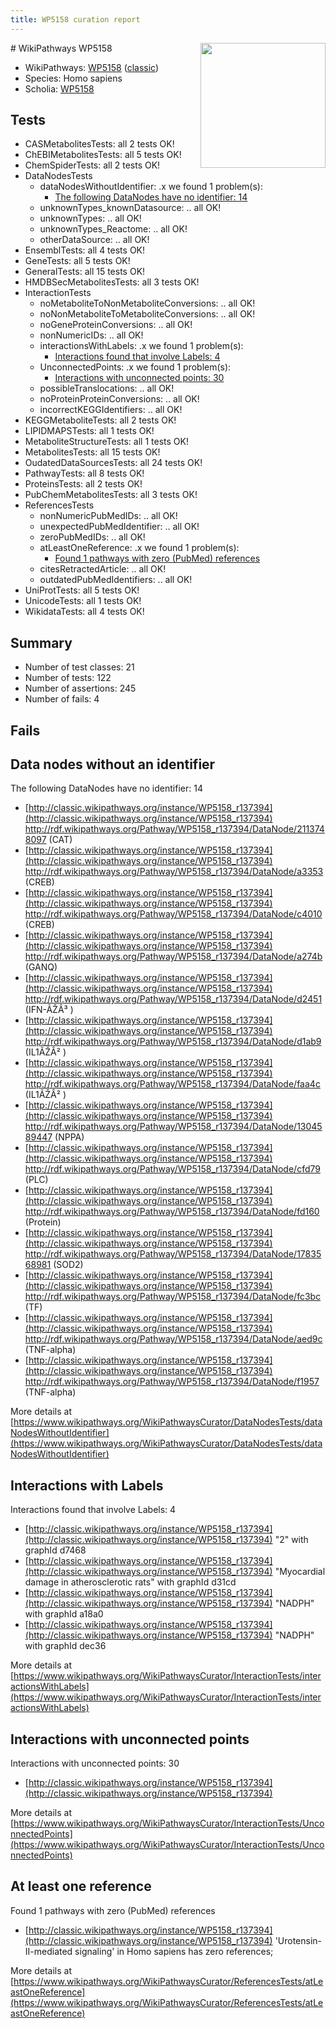 ```yaml
---
title: WP5158 curation report
---
```


<img style="float: right; width: 200px" src="https://upload.wikimedia.org/wikipedia/commons/thumb/8/83/Wplogo_with_text_500.png/640px-Wplogo_with_text_500.png" />
# WikiPathways WP5158

* WikiPathways: [WP5158](https://wikipathways.org/pathways/WP5158) ([classic](https://classic.wikipathways.org/instance/WP5158))
* Species: Homo sapiens
* Scholia: [WP5158](https://scholia.toolforge.org/wikipathways/WP5158)
## Tests
* CASMetabolitesTests: all 2 tests OK!
* ChEBIMetabolitesTests: all 5 tests OK!
* ChemSpiderTests: all 2 tests OK!
* DataNodesTests
    * dataNodesWithoutIdentifier: .x we found 1 problem(s):
        * [The following DataNodes have no identifier: 14](#8792c494)
    * unknownTypes_knownDatasource: .. all OK!
    * unknownTypes: .. all OK!
    * unknownTypes_Reactome: .. all OK!
    * otherDataSource: .. all OK!
* EnsemblTests: all 4 tests OK!
* GeneTests: all 5 tests OK!
* GeneralTests: all 15 tests OK!
* HMDBSecMetabolitesTests: all 3 tests OK!
* InteractionTests
    * noMetaboliteToNonMetaboliteConversions: .. all OK!
    * noNonMetaboliteToMetaboliteConversions: .. all OK!
    * noGeneProteinConversions: .. all OK!
    * nonNumericIDs: .. all OK!
    * interactionsWithLabels: .x we found 1 problem(s):
        * [Interactions found that involve Labels: 4](#630d267b)
    * UnconnectedPoints: .x we found 1 problem(s):
        * [Interactions with unconnected points: 30](#7f1d40b5)
    * possibleTranslocations: .. all OK!
    * noProteinProteinConversions: .. all OK!
    * incorrectKEGGIdentifiers: .. all OK!
* KEGGMetaboliteTests: all 2 tests OK!
* LIPIDMAPSTests: all 1 tests OK!
* MetaboliteStructureTests: all 1 tests OK!
* MetabolitesTests: all 15 tests OK!
* OudatedDataSourcesTests: all 24 tests OK!
* PathwayTests: all 8 tests OK!
* ProteinsTests: all 2 tests OK!
* PubChemMetabolitesTests: all 3 tests OK!
* ReferencesTests
    * nonNumericPubMedIDs: .. all OK!
    * unexpectedPubMedIdentifier: .. all OK!
    * zeroPubMedIDs: .. all OK!
    * atLeastOneReference: .x we found 1 problem(s):
        * [Found 1 pathways with zero (PubMed) references](#d0a459f0)
    * citesRetractedArticle: .. all OK!
    * outdatedPubMedIdentifiers: .. all OK!
* UniProtTests: all 5 tests OK!
* UnicodeTests: all 1 tests OK!
* WikidataTests: all 4 tests OK!


## Summary

* Number of test classes: 21
* Number of tests: 122
* Number of assertions: 245
* Number of fails: 4

## Fails

<a name="8792c494" />

## Data nodes without an identifier

The following DataNodes have no identifier: 14

* [http://classic.wikipathways.org/instance/WP5158_r137394](http://classic.wikipathways.org/instance/WP5158_r137394) http://rdf.wikipathways.org/Pathway/WP5158_r137394/DataNode/2113748097 (CAT)
* [http://classic.wikipathways.org/instance/WP5158_r137394](http://classic.wikipathways.org/instance/WP5158_r137394) http://rdf.wikipathways.org/Pathway/WP5158_r137394/DataNode/a3353 (CREB)
* [http://classic.wikipathways.org/instance/WP5158_r137394](http://classic.wikipathways.org/instance/WP5158_r137394) http://rdf.wikipathways.org/Pathway/WP5158_r137394/DataNode/c4010 (CREB)
* [http://classic.wikipathways.org/instance/WP5158_r137394](http://classic.wikipathways.org/instance/WP5158_r137394) http://rdf.wikipathways.org/Pathway/WP5158_r137394/DataNode/a274b (GANQ)
* [http://classic.wikipathways.org/instance/WP5158_r137394](http://classic.wikipathways.org/instance/WP5158_r137394) http://rdf.wikipathways.org/Pathway/WP5158_r137394/DataNode/d2451 (IFN-ÃŽÂ³ )
* [http://classic.wikipathways.org/instance/WP5158_r137394](http://classic.wikipathways.org/instance/WP5158_r137394) http://rdf.wikipathways.org/Pathway/WP5158_r137394/DataNode/d1ab9 (IL1ÃŽÂ² )
* [http://classic.wikipathways.org/instance/WP5158_r137394](http://classic.wikipathways.org/instance/WP5158_r137394) http://rdf.wikipathways.org/Pathway/WP5158_r137394/DataNode/faa4c (IL1ÃŽÂ² )
* [http://classic.wikipathways.org/instance/WP5158_r137394](http://classic.wikipathways.org/instance/WP5158_r137394) http://rdf.wikipathways.org/Pathway/WP5158_r137394/DataNode/1304589447 (NPPA)
* [http://classic.wikipathways.org/instance/WP5158_r137394](http://classic.wikipathways.org/instance/WP5158_r137394) http://rdf.wikipathways.org/Pathway/WP5158_r137394/DataNode/cfd79 (PLC)
* [http://classic.wikipathways.org/instance/WP5158_r137394](http://classic.wikipathways.org/instance/WP5158_r137394) http://rdf.wikipathways.org/Pathway/WP5158_r137394/DataNode/fd160 (Protein)
* [http://classic.wikipathways.org/instance/WP5158_r137394](http://classic.wikipathways.org/instance/WP5158_r137394) http://rdf.wikipathways.org/Pathway/WP5158_r137394/DataNode/1783568981 (SOD2)
* [http://classic.wikipathways.org/instance/WP5158_r137394](http://classic.wikipathways.org/instance/WP5158_r137394) http://rdf.wikipathways.org/Pathway/WP5158_r137394/DataNode/fc3bc (TF)
* [http://classic.wikipathways.org/instance/WP5158_r137394](http://classic.wikipathways.org/instance/WP5158_r137394) http://rdf.wikipathways.org/Pathway/WP5158_r137394/DataNode/aed9c (TNF-alpha)
* [http://classic.wikipathways.org/instance/WP5158_r137394](http://classic.wikipathways.org/instance/WP5158_r137394) http://rdf.wikipathways.org/Pathway/WP5158_r137394/DataNode/f1957 (TNF-alpha)


More details at [https://www.wikipathways.org/WikiPathwaysCurator/DataNodesTests/dataNodesWithoutIdentifier](https://www.wikipathways.org/WikiPathwaysCurator/DataNodesTests/dataNodesWithoutIdentifier)

<a name="630d267b" />

## Interactions with Labels

Interactions found that involve Labels: 4

* [http://classic.wikipathways.org/instance/WP5158_r137394](http://classic.wikipathways.org/instance/WP5158_r137394) "2" with graphId d7468
* [http://classic.wikipathways.org/instance/WP5158_r137394](http://classic.wikipathways.org/instance/WP5158_r137394) "Myocardial damage in 
atherosclerotic rats" with graphId d31cd
* [http://classic.wikipathways.org/instance/WP5158_r137394](http://classic.wikipathways.org/instance/WP5158_r137394) "NADPH" with graphId a18a0
* [http://classic.wikipathways.org/instance/WP5158_r137394](http://classic.wikipathways.org/instance/WP5158_r137394) "NADPH" with graphId dec36


More details at [https://www.wikipathways.org/WikiPathwaysCurator/InteractionTests/interactionsWithLabels](https://www.wikipathways.org/WikiPathwaysCurator/InteractionTests/interactionsWithLabels)

<a name="7f1d40b5" />

## Interactions with unconnected points

Interactions with unconnected points: 30

* [http://classic.wikipathways.org/instance/WP5158_r137394](http://classic.wikipathways.org/instance/WP5158_r137394)


More details at [https://www.wikipathways.org/WikiPathwaysCurator/InteractionTests/UnconnectedPoints](https://www.wikipathways.org/WikiPathwaysCurator/InteractionTests/UnconnectedPoints)

<a name="d0a459f0" />

## At least one reference

Found 1 pathways with zero (PubMed) references

* [http://classic.wikipathways.org/instance/WP5158_r137394](http://classic.wikipathways.org/instance/WP5158_r137394) 'Urotensin-II-mediated signaling' in Homo sapiens has zero references; 


More details at [https://www.wikipathways.org/WikiPathwaysCurator/ReferencesTests/atLeastOneReference](https://www.wikipathways.org/WikiPathwaysCurator/ReferencesTests/atLeastOneReference)

